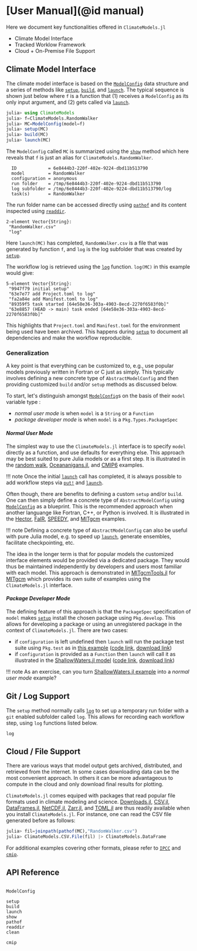 # [User Manual](@id manual)

Here we document key functionalities offered in `ClimateModels.jl`

- Climate Model Interface
- Tracked Worklow Framework
- Cloud + On-Premise File Support

## Climate Model Interface

The climate model interface is based on the [`ModelConfig`](@ref) data structure and a series of methods like [`setup`](@ref), [`build`](@ref), and [`launch`](@ref). The typical sequence is shown just below where `f` is a function that (1) receives a `ModelConfig` as its only input argument, and (2) gets called via [`launch`](@ref). 

```julia
julia> using ClimateModels
julia> f=ClimateModels.RandomWalker
julia> MC=ModelConfig(model=f)
julia> setup(MC)
julia> build(MC)
julia> launch(MC)
```

The `ModelConfig` called `MC` is summarized using the [`show`](@ref) method which here reveals that `f` is just an alias for `ClimateModels.RandomWalker`. 

```
  ID            = 6e8444b3-220f-402e-9224-dbd11b513790
  model         = RandomWalker
  configuration = anonymous
  run folder    = /tmp/6e8444b3-220f-402e-9224-dbd11b513790
  log subfolder = /tmp/6e8444b3-220f-402e-9224-dbd11b513790/log
  task(s)       = RandomWalker
```

The run folder name can be accessed directly using [`pathof`](@ref) and its content inspected using [`readdir`](@ref).

```
2-element Vector{String}:
 "RandomWalker.csv"
 "log"
```

Here `launch(MC)` has completed, `RandomWalker.csv` is a file that was generated by function `f`, and `log` is the log subfolder that was created by [`setup`](@ref). 

The workflow log is retrieved using the [`log`](@ref) function. `log(MC)` in this example would give:

```
5-element Vector{String}:
 "9947f79 initial setup"
 "63e7e77 add Project.toml to log"
 "fa2a84e add Manifest.toml to log"
 "89359f5 task started [64e58e36-303a-4903-8ecd-2270f6583f0b]"
 "63e8857 (HEAD -> main) task ended [64e58e36-303a-4903-8ecd-2270f6583f0b]"
```

This highlights that `Project.toml` and `Manifest.toml` for the environment being used have been archived. This happens during [`setup`](@ref) to document all dependencies and make the workflow reproducible.

### Generalization

A key point is that everything can be customized to, e.g., use popular models previously written in Fortran or C just as simply. This typically involves defining a new concrete type of `AbstractModelConfig` and then providing customized `build` and/or `setup` methods as discussed below. 

To start, let's distinguish amongst [`ModelConfig`](@ref)s on the basis of their `model` variable type :

- _normal user mode_ is when `model` is a `String` or a `Function`
- _package developer mode_ is when `model` is a `Pkg.Types.PackageSpec`

#### _Normal User Mode_

The simplest way to use the `ClimateModels.jl` interface is to specify `model` directly as a function, and use defaults for everything else. This approach may be best suited to pure Julia models or as a first step. It is illustrated in the [random walk](../examples/RandomWalker.html), [Oceananigans.jl](../examples/Oceananigans.html), and [CMIP6](../examples/CMIP6.html) examples.

!!! note
    Once the initial [`launch`](@ref) call has completed, it is always possible to add workflow steps via [`put!`](@ref) and [`launch`](@ref).

Often though, there are benefits to defining a custom `setup` and/or `build`. One can then simply define a concrete type of `AbstractModelConfig` using [`ModelConfig`](@ref) as a blueprint. This is the recommended approach when another languange like Fortran, C++, or Python is involved. It is illustrated in the [Hector](../examples/Hector.html), [FaIR](../examples/FaIR.html), [SPEEDY](../examples/Speedy.html), and [MITgcm](../examples/MITgcm.html) examples.

!!! note
    Defining a concrete type of `AbstractModelConfig` can also be useful with pure Julia model, e.g. to speed up [`launch`](@ref), generate ensembles, facilitate checkpointing, etc.

The idea in the longer term is that for popular models the customized interface elements would be provided via a dedicated package. They would thus be maintained independently by developers and users most familiar with each model. This approach is demonstrated in [MITgcmTools.jl](https://github.com/gaelforget/MITgcmTools.jl) for [MITgcm](https://mitgcm.readthedocs.io/en/latest/) which provides its own suite of examples using the `ClimateModels.jl` interface.

#### _Package Developer Mode_

The defining feature of this approach is that the `PackageSpec`   specification of `model` makes [`setup`](@ref) install the chosen package using `Pkg.develop`. This allows for developing a package or using an unregistered package in the context of `ClimateModels.jl`. There are two cases: 

- if `configuration` is left undefined then `launch` will run the package test suite using `Pkg.test` as in [this example](../examples/defaults.html) ([code link](https://raw.githubusercontent.com/gaelforget/ClimateModels.jl/master/examples/defaults.jl), [download link](defaults.jl))
- if `configuration` is provided as a `Function` then `launch` will call it as illustrated in the [ShallowWaters.jl model](../examples/ShallowWaters.html) ([code link](https://raw.githubusercontent.com/gaelforget/ClimateModels.jl/master/examples/ShallowWaters.jl), [download link](ShallowWaters.jl))

!!! note 
    As an exercise, can you turn [ShallowWaters.jl example](../examples/ShallowWaters.html) into a _normal user mode_ example?

## Git / Log Support

The `setup` method normally calls [`log`](@ref) to set up a temporary run folder with a `git` enabled subfolder called `log`. This allows for recording each workflow step, using `log` functions listed below.

```@docs
log
```

## Cloud / File Support

There are various ways that model output gets archived, distributed, and retrieved from the internet. In some cases downloading data can be the most convenient approach. In others it can be more advantageous to compute in the cloud and only download final results for plotting. 

`ClimateModels.jl` comes equiped with packages that read popular file formats used in climate modeling and science. [Downloads.jl](https://github.com/JuliaLang/Downloads.jl), [CSV.jl](https://github.com/JuliaData/CSV.jl), [DataFrames.jl](https://github.com/JuliaData/DataFrames.jl), [NetCDF.jl](https://github.com/JuliaGeo/NetCDF.jl), [Zarr.jl](https://github.com/meggart/Zarr.jl), and [TOML.jl](https://github.com/JuliaLang/TOML.jl) are thus readily available when you install `ClimateModels.jl`. For instance, one can read the CSV file generated before as follows:

```julia
julia> fil=joinpath(pathof(MC),"RandomWalker.csv")
julia> ClimateModels.CSV.File(fil) |> ClimateModels.DataFrame
```

For additional examples covering other formats, please refer to [`IPCC`](@ref) and [`cmip`](@ref).

## API Reference

```@index
```

```@docs
ModelConfig
```

```@docs
setup
build
launch
show
pathof
readdir
clean
```

```@docs
cmip
```
